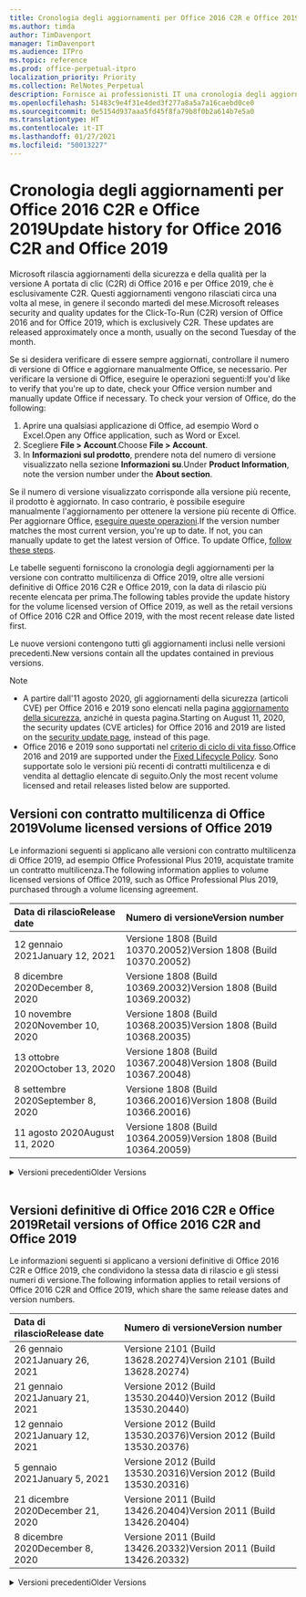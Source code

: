 ```yaml
---
title: Cronologia degli aggiornamenti per Office 2016 C2R e Office 2019
ms.author: timda
author: TimDavenport
manager: TimDavenport
ms.audience: ITPro
ms.topic: reference
ms.prod: office-perpetual-itpro
localization_priority: Priority
ms.collection: RelNotes_Perpetual
description: Fornisce ai professionisti IT una cronologia degli aggiornamenti per le versioni con licenza perpetua di Office 2016 e 2019 che usano la tecnologia A portata di clic (C2R)
ms.openlocfilehash: 51483c9e4f31e4ded3f277a8a5a7a16caebd0ce0
ms.sourcegitcommit: 0e5154d937aaa5fd45f8fa79b8f0b2a614b7e5a0
ms.translationtype: HT
ms.contentlocale: it-IT
ms.lasthandoff: 01/27/2021
ms.locfileid: "50013227"
---
```

# <a name="update-history-for-office-2016-c2r-and-office-2019"></a><span data-ttu-id="2e9ad-103">Cronologia degli aggiornamenti per Office 2016 C2R e Office 2019</span><span class="sxs-lookup"><span data-stu-id="2e9ad-103">Update history for Office 2016 C2R and Office 2019</span></span>

<span data-ttu-id="2e9ad-p101">Microsoft rilascia aggiornamenti della sicurezza e della qualità per la versione A portata di clic (C2R) di Office 2016 e per Office 2019, che è esclusivamente C2R. Questi aggiornamenti vengono rilasciati circa una volta al mese, in genere il secondo martedì del mese.</span><span class="sxs-lookup"><span data-stu-id="2e9ad-p101">Microsoft releases security and quality updates for the Click-To-Run (C2R) version of Office 2016 and for Office 2019, which is exclusively C2R. These updates are released approximately once a month, usually on the second Tuesday of the month.</span></span>

<span data-ttu-id="2e9ad-p102">Se si desidera verificare di essere sempre aggiornati, controllare il numero di versione di Office e aggiornare manualmente Office, se necessario. Per verificare la versione di Office, eseguire le operazioni seguenti:</span><span class="sxs-lookup"><span data-stu-id="2e9ad-p102">If you'd like to verify that you're up to date, check your Office version number and manually update Office if necessary. To check your version of Office, do the following:</span></span>

  1.    <span data-ttu-id="2e9ad-108">Aprire una qualsiasi applicazione di Office, ad esempio Word o Excel.</span><span class="sxs-lookup"><span data-stu-id="2e9ad-108">Open any Office application, such as Word or Excel.</span></span>
  2.    <span data-ttu-id="2e9ad-109">Scegliere **File > Account**.</span><span class="sxs-lookup"><span data-stu-id="2e9ad-109">Choose **File > Account**.</span></span>
  3.    <span data-ttu-id="2e9ad-110">In **Informazioni sul prodotto**, prendere nota del numero di versione visualizzato nella sezione **Informazioni su**.</span><span class="sxs-lookup"><span data-stu-id="2e9ad-110">Under **Product Information**, note the version number under the **About section**.</span></span>

<span data-ttu-id="2e9ad-p103">Se il numero di versione visualizzato corrisponde alla versione più recente, il prodotto è aggiornato. In caso contrario, è possibile eseguire manualmente l'aggiornamento per ottenere la versione più recente di Office. Per aggiornare Office, [eseguire queste operazioni](https://support.office.com/article/2ab296f3-7f03-43a2-8e50-46de917611c5).</span><span class="sxs-lookup"><span data-stu-id="2e9ad-p103">If the version number matches the most current version, you're up to date. If not, you can manually update to get the latest version of Office. To update Office, [follow these steps](https://support.office.com/article/2ab296f3-7f03-43a2-8e50-46de917611c5).</span></span>


<span data-ttu-id="2e9ad-114">Le tabelle seguenti forniscono la cronologia degli aggiornamenti per la versione con contratto multilicenza di Office 2019, oltre alle versioni definitive di Office 2016 C2R e Office 2019, con la data di rilascio più recente elencata per prima.</span><span class="sxs-lookup"><span data-stu-id="2e9ad-114">The following tables provide the update history for the volume licensed version of Office 2019, as well as the retail versions of Office 2016 C2R and Office 2019, with the most recent release date listed first.</span></span>

<span data-ttu-id="2e9ad-115">Le nuove versioni contengono tutti gli aggiornamenti inclusi nelle versioni precedenti.</span><span class="sxs-lookup"><span data-stu-id="2e9ad-115">New versions contain all the updates contained in previous versions.</span></span>


 > [!NOTE]
> - <span data-ttu-id="2e9ad-116">A partire dall'11 agosto 2020, gli aggiornamenti della sicurezza (articoli CVE) per Office 2016 e 2019 sono elencati nella pagina [aggiornamento della sicurezza](https://docs.microsoft.com/officeupdates/microsoft365-apps-security-updates), anziché in questa pagina.</span><span class="sxs-lookup"><span data-stu-id="2e9ad-116">Starting on August 11, 2020, the security updates (CVE articles) for Office 2016 and 2019 are listed on the [security update page](https://docs.microsoft.com/officeupdates/microsoft365-apps-security-updates), instead of this page.</span></span> 
> - <span data-ttu-id="2e9ad-117">Office 2016 e 2019 sono supportati nel [criterio di ciclo di vita fisso](https://docs.microsoft.com/lifecycle/policies/fixed).</span><span class="sxs-lookup"><span data-stu-id="2e9ad-117">Office 2016 and 2019 are supported under the [Fixed Lifecycle Policy](https://docs.microsoft.com/lifecycle/policies/fixed).</span></span> <span data-ttu-id="2e9ad-118">Sono supportate solo le versioni più recenti di contratti multilicenza e di vendita al dettaglio elencate di seguito.</span><span class="sxs-lookup"><span data-stu-id="2e9ad-118">Only the most recent volume licensed and retail releases listed below are supported.</span></span>


## <a name="volume-licensed-versions-of-office-2019"></a><span data-ttu-id="2e9ad-119">Versioni con contratto multilicenza di Office 2019</span><span class="sxs-lookup"><span data-stu-id="2e9ad-119">Volume licensed versions of Office 2019</span></span>
<span data-ttu-id="2e9ad-120">Le informazioni seguenti si applicano alle versioni con contratto multilicenza di Office 2019, ad esempio Office Professional Plus 2019, acquistate tramite un contratto multilicenza.</span><span class="sxs-lookup"><span data-stu-id="2e9ad-120">The following information applies to volume licensed versions of Office 2019, such as Office Professional Plus 2019, purchased through a volume licensing agreement.</span></span>

[//]: # (NON RIMUOVERE L'INIZIO DELLA TABELLA VL)


|<span data-ttu-id="2e9ad-122">**Data di rilascio**</span><span class="sxs-lookup"><span data-stu-id="2e9ad-122">**Release date**</span></span>|<span data-ttu-id="2e9ad-123">**Numero di versione**</span><span class="sxs-lookup"><span data-stu-id="2e9ad-123">**Version number**</span></span>|
|:-----|:-----|
|<span data-ttu-id="2e9ad-124">12 gennaio 2021</span><span class="sxs-lookup"><span data-stu-id="2e9ad-124">January 12, 2021</span></span>|<span data-ttu-id="2e9ad-125">Versione 1808 (Build 10370.20052)</span><span class="sxs-lookup"><span data-stu-id="2e9ad-125">Version 1808 (Build 10370.20052)</span></span>|
|<span data-ttu-id="2e9ad-126">8 dicembre 2020</span><span class="sxs-lookup"><span data-stu-id="2e9ad-126">December 8, 2020</span></span>|<span data-ttu-id="2e9ad-127">Versione 1808 (Build 10369.20032)</span><span class="sxs-lookup"><span data-stu-id="2e9ad-127">Version 1808 (Build 10369.20032)</span></span>|
|<span data-ttu-id="2e9ad-128">10 novembre 2020</span><span class="sxs-lookup"><span data-stu-id="2e9ad-128">November 10, 2020</span></span>|<span data-ttu-id="2e9ad-129">Versione 1808 (Build 10368.20035)</span><span class="sxs-lookup"><span data-stu-id="2e9ad-129">Version 1808 (Build 10368.20035)</span></span>|
|<span data-ttu-id="2e9ad-130">13 ottobre 2020</span><span class="sxs-lookup"><span data-stu-id="2e9ad-130">October 13, 2020</span></span>|<span data-ttu-id="2e9ad-131">Versione 1808 (Build 10367.20048)</span><span class="sxs-lookup"><span data-stu-id="2e9ad-131">Version 1808 (Build 10367.20048)</span></span>|
|<span data-ttu-id="2e9ad-132">8 settembre 2020</span><span class="sxs-lookup"><span data-stu-id="2e9ad-132">September 8, 2020</span></span>|<span data-ttu-id="2e9ad-133">Versione 1808 (Build 10366.20016)</span><span class="sxs-lookup"><span data-stu-id="2e9ad-133">Version 1808 (Build 10366.20016)</span></span>|
|<span data-ttu-id="2e9ad-134">11 agosto 2020</span><span class="sxs-lookup"><span data-stu-id="2e9ad-134">August 11, 2020</span></span>|<span data-ttu-id="2e9ad-135">Versione 1808 (Build 10364.20059)</span><span class="sxs-lookup"><span data-stu-id="2e9ad-135">Version 1808 (Build 10364.20059)</span></span>|


[//]: # (NON RIMUOVERE LA FINE DELLA TABELLA VL)

<details>
<summary><span data-ttu-id="2e9ad-137">Versioni precedenti</span><span class="sxs-lookup"><span data-stu-id="2e9ad-137">Older Versions</span></span></summary>
 

[//]: # (NON RIMUOVERE L'INIZIO DELLA VECCHIA TABELLA VL)


|<span data-ttu-id="2e9ad-139">**Data di rilascio**</span><span class="sxs-lookup"><span data-stu-id="2e9ad-139">**Release date**</span></span>|<span data-ttu-id="2e9ad-140">**Numero di versione**</span><span class="sxs-lookup"><span data-stu-id="2e9ad-140">**Version number**</span></span>|
|:-----|:-----|
|<span data-ttu-id="2e9ad-141">14 luglio 2020</span><span class="sxs-lookup"><span data-stu-id="2e9ad-141">July 14, 2020</span></span>   |<span data-ttu-id="2e9ad-142">Versione 1808 (Build 10363.20015)</span><span class="sxs-lookup"><span data-stu-id="2e9ad-142">Version 1808 (Build 10363.20015)</span></span>  |
|<span data-ttu-id="2e9ad-143">9 giugno 2020</span><span class="sxs-lookup"><span data-stu-id="2e9ad-143">June 9, 2020</span></span>   |<span data-ttu-id="2e9ad-144">Versione 1808 (Build 10361.20002)</span><span class="sxs-lookup"><span data-stu-id="2e9ad-144">Version 1808 (Build 10361.20002)</span></span>  |
|<span data-ttu-id="2e9ad-145">12 maggio 2020</span><span class="sxs-lookup"><span data-stu-id="2e9ad-145">May 12, 2020</span></span>   |<span data-ttu-id="2e9ad-146">Versione 1808 (Build 10359.20023)</span><span class="sxs-lookup"><span data-stu-id="2e9ad-146">Version 1808 (Build 10359.20023)</span></span>  |
|<span data-ttu-id="2e9ad-147">14 aprile 2020</span><span class="sxs-lookup"><span data-stu-id="2e9ad-147">April 14, 2020</span></span>   |<span data-ttu-id="2e9ad-148">Versione 1808 (Build 10358.20061)</span><span class="sxs-lookup"><span data-stu-id="2e9ad-148">Version 1808 (Build 10358.20061)</span></span>  |
|<span data-ttu-id="2e9ad-149">10 marzo 2020</span><span class="sxs-lookup"><span data-stu-id="2e9ad-149">March 10, 2020</span></span>   |<span data-ttu-id="2e9ad-150">Versione 1808 (Build 10357.20081)</span><span class="sxs-lookup"><span data-stu-id="2e9ad-150">Version 1808 (Build 10357.20081)</span></span>  |
|<span data-ttu-id="2e9ad-151">11 febbraio 2020</span><span class="sxs-lookup"><span data-stu-id="2e9ad-151">February 11, 2020</span></span>   |<span data-ttu-id="2e9ad-152">Versione 1808 (Build 10356.20006)</span><span class="sxs-lookup"><span data-stu-id="2e9ad-152">Version 1808 (Build 10356.20006)</span></span>  |


[//]: # (NON RIMUOVERE LA FINE DELLA VECCHIA TABELLA VL)

</details>


<br/>

## <a name="retail-versions-of-office-2016-c2r-and-office-2019"></a><span data-ttu-id="2e9ad-154">Versioni definitive di Office 2016 C2R e Office 2019</span><span class="sxs-lookup"><span data-stu-id="2e9ad-154">Retail versions of Office 2016 C2R and Office 2019</span></span>
<span data-ttu-id="2e9ad-155">Le informazioni seguenti si applicano a versioni definitive di Office 2016 C2R e Office 2019, che condividono la stessa data di rilascio e gli stessi numeri di versione.</span><span class="sxs-lookup"><span data-stu-id="2e9ad-155">The following information applies to retail versions of Office 2016 C2R and Office 2019, which share the same release dates and version numbers.</span></span>

[//]: # (NON RIMUOVERE L'INIZIO DELLA TABELLA RETAIL)


|<span data-ttu-id="2e9ad-157">**Data di rilascio**</span><span class="sxs-lookup"><span data-stu-id="2e9ad-157">**Release date**</span></span>|<span data-ttu-id="2e9ad-158">**Numero di versione**</span><span class="sxs-lookup"><span data-stu-id="2e9ad-158">**Version number**</span></span>|
|:-----|:-----|
|<span data-ttu-id="2e9ad-159">26 gennaio 2021</span><span class="sxs-lookup"><span data-stu-id="2e9ad-159">January 26, 2021</span></span>|<span data-ttu-id="2e9ad-160">Versione 2101 (Build 13628.20274)</span><span class="sxs-lookup"><span data-stu-id="2e9ad-160">Version 2101 (Build 13628.20274)</span></span>|
|<span data-ttu-id="2e9ad-161">21 gennaio 2021</span><span class="sxs-lookup"><span data-stu-id="2e9ad-161">January 21, 2021</span></span>|<span data-ttu-id="2e9ad-162">Versione 2012 (Build 13530.20440)</span><span class="sxs-lookup"><span data-stu-id="2e9ad-162">Version 2012 (Build 13530.20440)</span></span>|
|<span data-ttu-id="2e9ad-163">12 gennaio 2021</span><span class="sxs-lookup"><span data-stu-id="2e9ad-163">January 12, 2021</span></span>|<span data-ttu-id="2e9ad-164">Versione 2012 (Build 13530.20376)</span><span class="sxs-lookup"><span data-stu-id="2e9ad-164">Version 2012 (Build 13530.20376)</span></span>|
|<span data-ttu-id="2e9ad-165">5 gennaio 2021</span><span class="sxs-lookup"><span data-stu-id="2e9ad-165">January 5, 2021</span></span>|<span data-ttu-id="2e9ad-166">Versione 2012 (Build 13530.20316)</span><span class="sxs-lookup"><span data-stu-id="2e9ad-166">Version 2012 (Build 13530.20316)</span></span>|
|<span data-ttu-id="2e9ad-167">21 dicembre 2020</span><span class="sxs-lookup"><span data-stu-id="2e9ad-167">December 21, 2020</span></span>|<span data-ttu-id="2e9ad-168">Versione 2011 (Build 13426.20404)</span><span class="sxs-lookup"><span data-stu-id="2e9ad-168">Version 2011 (Build 13426.20404)</span></span>|
|<span data-ttu-id="2e9ad-169">8 dicembre 2020</span><span class="sxs-lookup"><span data-stu-id="2e9ad-169">December 8, 2020</span></span>|<span data-ttu-id="2e9ad-170">Versione 2011 (Build 13426.20332)</span><span class="sxs-lookup"><span data-stu-id="2e9ad-170">Version 2011 (Build 13426.20332)</span></span>|


[//]: # (NON RIMUOVERE LA FINE DELLA TABELLA RETAIL)

<details>
<summary><span data-ttu-id="2e9ad-172">Versioni precedenti</span><span class="sxs-lookup"><span data-stu-id="2e9ad-172">Older Versions</span></span></summary>
 

[//]: # (NON RIMUOVERE L'INIZIO DELLA VECCHIA TABELLA RETAIL)


|<span data-ttu-id="2e9ad-174">**Data di rilascio**</span><span class="sxs-lookup"><span data-stu-id="2e9ad-174">**Release date**</span></span>|<span data-ttu-id="2e9ad-175">**Numero di versione**</span><span class="sxs-lookup"><span data-stu-id="2e9ad-175">**Version number**</span></span>|
|:-----|:-----|
|<span data-ttu-id="2e9ad-176">2 dicembre 2020</span><span class="sxs-lookup"><span data-stu-id="2e9ad-176">December 2, 2020</span></span>|<span data-ttu-id="2e9ad-177">Versione 2011 (Build 13426.20308)</span><span class="sxs-lookup"><span data-stu-id="2e9ad-177">Version 2011 (Build 13426.20308)</span></span>|
|<span data-ttu-id="2e9ad-178">30 novembre 2020</span><span class="sxs-lookup"><span data-stu-id="2e9ad-178">November 30, 2020</span></span>|<span data-ttu-id="2e9ad-179">Versione 2011 (Build 13426.20294)</span><span class="sxs-lookup"><span data-stu-id="2e9ad-179">Version 2011 (Build 13426.20294)</span></span>|
|<span data-ttu-id="2e9ad-180">23 novembre 2020</span><span class="sxs-lookup"><span data-stu-id="2e9ad-180">November 23, 2020</span></span>|<span data-ttu-id="2e9ad-181">Versione 2011 (Build 13426.20274)</span><span class="sxs-lookup"><span data-stu-id="2e9ad-181">Version 2011 (Build 13426.20274)</span></span>|
|<span data-ttu-id="2e9ad-182">17 novembre 2020</span><span class="sxs-lookup"><span data-stu-id="2e9ad-182">November 17, 2020</span></span>|<span data-ttu-id="2e9ad-183">Versione 2010 (Build 13328.20408)</span><span class="sxs-lookup"><span data-stu-id="2e9ad-183">Version 2010 (Build 13328.20408)</span></span>|
|<span data-ttu-id="2e9ad-184">10 novembre 2020</span><span class="sxs-lookup"><span data-stu-id="2e9ad-184">November 10, 2020</span></span>|<span data-ttu-id="2e9ad-185">Version 2010 (Build 13328.20356)</span><span class="sxs-lookup"><span data-stu-id="2e9ad-185">Version 2010 (Build 13328.20356)</span></span>|
|<span data-ttu-id="2e9ad-186">27 ottobre 2020</span><span class="sxs-lookup"><span data-stu-id="2e9ad-186">October 27, 2020</span></span>|<span data-ttu-id="2e9ad-187">Versione 2010 (Build 13328.20292)</span><span class="sxs-lookup"><span data-stu-id="2e9ad-187">Version 2010 (Build 13328.20292)</span></span>|
|<span data-ttu-id="2e9ad-188">21 ottobre 2020</span><span class="sxs-lookup"><span data-stu-id="2e9ad-188">October 21, 2020</span></span>|<span data-ttu-id="2e9ad-189">Versione 2009 (Build 13231.20418)</span><span class="sxs-lookup"><span data-stu-id="2e9ad-189">Version 2009 (Build 13231.20418)</span></span>|
|<span data-ttu-id="2e9ad-190">13 ottobre 2020</span><span class="sxs-lookup"><span data-stu-id="2e9ad-190">October 13, 2020</span></span>|<span data-ttu-id="2e9ad-191">Versione 2009 (Build 13231.20390)</span><span class="sxs-lookup"><span data-stu-id="2e9ad-191">Version 2009 (Build 13231.20390)</span></span>|
|<span data-ttu-id="2e9ad-192">8 ottobre 2020</span><span class="sxs-lookup"><span data-stu-id="2e9ad-192">October 8, 2020</span></span>|<span data-ttu-id="2e9ad-193">Versione 2009 (Build 13231.20368)</span><span class="sxs-lookup"><span data-stu-id="2e9ad-193">Version 2009 (Build 13231.20368)</span></span>|
|<span data-ttu-id="2e9ad-194">28 settembre 2020</span><span class="sxs-lookup"><span data-stu-id="2e9ad-194">September 28, 2020</span></span>|<span data-ttu-id="2e9ad-195">Versione 2009 (Build 13231.20262)</span><span class="sxs-lookup"><span data-stu-id="2e9ad-195">Version 2009 (Build 13231.20262)</span></span>|
|<span data-ttu-id="2e9ad-196">22 settembre 2020</span><span class="sxs-lookup"><span data-stu-id="2e9ad-196">September 22, 2020</span></span>|<span data-ttu-id="2e9ad-197">Versione 2008 (Build 13127.20508)</span><span class="sxs-lookup"><span data-stu-id="2e9ad-197">Version 2008 (Build 13127.20508)</span></span>|
|<span data-ttu-id="2e9ad-198">9 settembre 2020</span><span class="sxs-lookup"><span data-stu-id="2e9ad-198">September 9, 2020</span></span>|<span data-ttu-id="2e9ad-199">Versione 2008 (Build 13127.20408)</span><span class="sxs-lookup"><span data-stu-id="2e9ad-199">Version 2008 (Build 13127.20408)</span></span>|
|<span data-ttu-id="2e9ad-200">31 agosto 2020</span><span class="sxs-lookup"><span data-stu-id="2e9ad-200">August 31, 2020</span></span>|<span data-ttu-id="2e9ad-201">Versione 2008 (Build 13127.20296)</span><span class="sxs-lookup"><span data-stu-id="2e9ad-201">Version 2008 (Build 13127.20296)</span></span>|
|<span data-ttu-id="2e9ad-202">25 agosto 2020</span><span class="sxs-lookup"><span data-stu-id="2e9ad-202">August 25, 2020</span></span>|<span data-ttu-id="2e9ad-203">Versione 2007 (Build 13029.20460)</span><span class="sxs-lookup"><span data-stu-id="2e9ad-203">Version 2007 (Build 13029.20460)</span></span>|
|<span data-ttu-id="2e9ad-204">11 agosto 2020</span><span class="sxs-lookup"><span data-stu-id="2e9ad-204">August 11, 2020</span></span>|<span data-ttu-id="2e9ad-205">Versione 2007 (Build 13029.20344)</span><span class="sxs-lookup"><span data-stu-id="2e9ad-205">Version 2007 (Build 13029.20344)</span></span>|
|<span data-ttu-id="2e9ad-206">30 luglio 2020</span><span class="sxs-lookup"><span data-stu-id="2e9ad-206">July 30, 2020</span></span>|<span data-ttu-id="2e9ad-207">Versione 2007 (Build 13029.20308)</span><span class="sxs-lookup"><span data-stu-id="2e9ad-207">Version 2007 (Build 13029.20308)</span></span>  |
|<span data-ttu-id="2e9ad-208">28 luglio 2020</span><span class="sxs-lookup"><span data-stu-id="2e9ad-208">July 28, 2020</span></span>|<span data-ttu-id="2e9ad-209">Versione 2006 (Build 13001.20498)</span><span class="sxs-lookup"><span data-stu-id="2e9ad-209">Version 2006 (Build 13001.20498)</span></span>  |
|<span data-ttu-id="2e9ad-210">14 luglio 2020</span><span class="sxs-lookup"><span data-stu-id="2e9ad-210">July 14, 2020</span></span>|<span data-ttu-id="2e9ad-211">Versione 2006 (Build 13001.20384)</span><span class="sxs-lookup"><span data-stu-id="2e9ad-211">Version 2006 (Build 13001.20384)</span></span>  |
|<span data-ttu-id="2e9ad-212">30 giugno 2020</span><span class="sxs-lookup"><span data-stu-id="2e9ad-212">June 30, 2020</span></span>|<span data-ttu-id="2e9ad-213">Versione 2006 (Build 13001.20266)</span><span class="sxs-lookup"><span data-stu-id="2e9ad-213">Version 2006 (Build 13001.20266)</span></span>  |
|<span data-ttu-id="2e9ad-214">24 giugno 2020</span><span class="sxs-lookup"><span data-stu-id="2e9ad-214">June 24, 2020</span></span>|<span data-ttu-id="2e9ad-215">Versione 2005 (Build 12827.20470)</span><span class="sxs-lookup"><span data-stu-id="2e9ad-215">Version 2005 (Build 12827.20470)</span></span>  |
|<span data-ttu-id="2e9ad-216">9 giugno 2020</span><span class="sxs-lookup"><span data-stu-id="2e9ad-216">June 9, 2020</span></span>|<span data-ttu-id="2e9ad-217">Versione 2005 (Build 12827.20336)</span><span class="sxs-lookup"><span data-stu-id="2e9ad-217">Version 2005 (Build 12827.20336)</span></span>  |
|<span data-ttu-id="2e9ad-218">2 giugno 2020</span><span class="sxs-lookup"><span data-stu-id="2e9ad-218">June 2, 2020</span></span>|<span data-ttu-id="2e9ad-219">Versione 2005 (Build 12827.20268)</span><span class="sxs-lookup"><span data-stu-id="2e9ad-219">Version 2005 (Build 12827.20268)</span></span>  |
|<span data-ttu-id="2e9ad-220">21 maggio 2020</span><span class="sxs-lookup"><span data-stu-id="2e9ad-220">May 21, 2020</span></span>|<span data-ttu-id="2e9ad-221">Versione 2004 (Build 12730.20352)</span><span class="sxs-lookup"><span data-stu-id="2e9ad-221">Version 2004 (Build 12730.20352)</span></span>  |
|<span data-ttu-id="2e9ad-222">12 maggio 2020</span><span class="sxs-lookup"><span data-stu-id="2e9ad-222">May 12, 2020</span></span>|<span data-ttu-id="2e9ad-223">Versione 2004 (Build 12730.20270)</span><span class="sxs-lookup"><span data-stu-id="2e9ad-223">Version 2004 (Build 12730.20270)</span></span>  |
|<span data-ttu-id="2e9ad-224">4 maggio 2020</span><span class="sxs-lookup"><span data-stu-id="2e9ad-224">May 4, 2020</span></span>|<span data-ttu-id="2e9ad-225">Versione 2004 (Build 12730.20250)</span><span class="sxs-lookup"><span data-stu-id="2e9ad-225">Version 2004 (Build 12730.20250)</span></span>  |
|<span data-ttu-id="2e9ad-226">29 aprile 2020</span><span class="sxs-lookup"><span data-stu-id="2e9ad-226">April 29, 2020</span></span>|<span data-ttu-id="2e9ad-227">Versione 2004 (Build 12730.20236)</span><span class="sxs-lookup"><span data-stu-id="2e9ad-227">Version 2004 (Build 12730.20236)</span></span>  |
|<span data-ttu-id="2e9ad-228">15 aprile 2020</span><span class="sxs-lookup"><span data-stu-id="2e9ad-228">April 15, 2020</span></span>|<span data-ttu-id="2e9ad-229">Versione 2003 (Build 12624.20466)</span><span class="sxs-lookup"><span data-stu-id="2e9ad-229">Version 2003 (Build 12624.20466)</span></span>  |
|<span data-ttu-id="2e9ad-230">14 aprile 2020</span><span class="sxs-lookup"><span data-stu-id="2e9ad-230">April 14, 2020</span></span>|<span data-ttu-id="2e9ad-231">Versione 2003 (Build 12624.20442)</span><span class="sxs-lookup"><span data-stu-id="2e9ad-231">Version 2003 (Build 12624.20442)</span></span>  |
|<span data-ttu-id="2e9ad-232">31 marzo 2020</span><span class="sxs-lookup"><span data-stu-id="2e9ad-232">March 31, 2020</span></span>|<span data-ttu-id="2e9ad-233">Versione 2003 (Build 12624.20382)</span><span class="sxs-lookup"><span data-stu-id="2e9ad-233">Version 2003 (Build 12624.20382)</span></span>  |
|<span data-ttu-id="2e9ad-234">25 marzo 2020</span><span class="sxs-lookup"><span data-stu-id="2e9ad-234">March 25, 2020</span></span>|<span data-ttu-id="2e9ad-235">Versione 2003 (Build 12624.20320)</span><span class="sxs-lookup"><span data-stu-id="2e9ad-235">Version 2003 (Build 12624.20320)</span></span>  |
|<span data-ttu-id="2e9ad-236">10 marzo 2020</span><span class="sxs-lookup"><span data-stu-id="2e9ad-236">March 10, 2020</span></span>|<span data-ttu-id="2e9ad-237">Versione 2002 (Build 12527.20278)</span><span class="sxs-lookup"><span data-stu-id="2e9ad-237">Version 2002 (Build 12527.20278)</span></span>  |
|<span data-ttu-id="2e9ad-238">1 marzo 2020</span><span class="sxs-lookup"><span data-stu-id="2e9ad-238">March 1, 2020</span></span>   |<span data-ttu-id="2e9ad-239">Versione 2002 (Build 12527.20242)</span><span class="sxs-lookup"><span data-stu-id="2e9ad-239">Version 2002 (Build 12527.20242)</span></span>  |


[//]: # (NON RIMUOVERE LA FINE DELLA VECCHIA TABELLA RETAIL)


</details>






